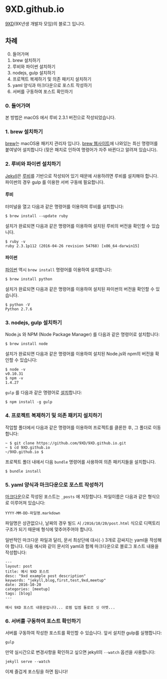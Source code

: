 # 9XD.github.io

[9XD](9XD.github.io)(9X년생 개발자 모임)의 블로그 입니다.

## 차례

0. 들어가며
1. brew 설치하기
2. 루비와 파이썬 설치하기
3. nodejs, gulp 설치하기
4. 프로젝트 복제하기 및 의존 패키지 설치하기
5. yaml 양식과 마크다운으로 포스트 작성하기
6. 서버를 구동하여 포스트 확인하기

### 0. 들어가며

본 방법은 macOS 에서 루비 2.3.1 버전으로 작성되었습니다.

### 1. brew 설치하기

[brew](http://brew.sh/)는 macOS용 패키지 관리자 입니다. [brew 웹사이트](http://brew.sh/)에 나와있는 최신 명령어를 붙여넣어 설치합니다 (잦은 패치로 인하여 명령어가 자주 바뀐다고 알려져 있습니다).

### 2. 루비와 파이썬 설치하기

[Jekyll](http://jekyllrb.com/)은 [루비](http://ruby-lang.org/)를 기반으로 작성되어 있기 때문에 사용하려면 루비를 설치해야 합니다. 파이썬의 경우 gulp 를 이용한 서버 구동에 필요합니다.

#### 루비

터미널을 열고 다음과 같은 명령어를 이용하여 루비를 설치합니다:

```
$ brew install --update ruby
```

설치가 완료되면 다음과 같은 명령어를 이용하여 설치된 루비의 버전을 확인할 수 있습니다.

```
$ ruby -v
ruby 2.3.1p112 (2016-04-26 revision 54768) [x86_64-darwin15]
```

#### 파이썬

[파이썬](http://www.python.org/) 역시 `brew install` 명령어를 이용하여 설치합니다:

```
$ brew install python
```

설치가 완료되면 다음과 같은 명령어를 이용하여 설치된 파이썬의 버전을 확인할 수 있습니다.

```
$ python -V
Python 2.7.6
```

### 3. nodejs, gulp 설치하기

Node.js 와 NPM (Node Package Manager) 를 다음과 같은 명령어로 설치합니다:

```
$ brew install node
```

설치가 완료되면 다음과 같은 명령어를 이용하여 설치된 Node.js와 npm의 버전을 확인할 수 있습니다:

```
$ node -v
v0.10.31
$ npm -v
1.4.27
```

`gulp` 를 다음과 같은 명령어로 [설치](https://coolestguidesontheplanet.com/installing-gulp-on-osx-10-11-el-capitan/)합니다:
    
```
$ npm install -g gulp
```

### 4. 프로젝트 복제하기 및 의존 패키지 설치하기

작업할 폴더에서 다음과 같은 명령어를 이용하여 프로젝트를 클론한 후, 그 폴더로 이동합니다:

```
~ $ git clone https://github.com/9XD/9XD.github.io.git
~ $ cd 9XD.github.io
~/9XD.github.io $
```

프로젝트 폴더 내에서 다음 `bundle` 명령어를 사용하여 의존 패키지들을 설치합니다.

```
$ bundle install
```

### 5. yaml 양식과 마크다운으로 포스트 작성하기

[마크다운](https://gist.github.com/ihoneymon/652be052a0727ad59601)으로 작성된 포스트는 `_posts` 에 저장합니다. 파일이름은 다음과 같은 형식으로 이루어져 있습니다:

```
YYYY-MM-DD-파일명.markdown
```

파일명은 상관없으나, 날짜의 경우 빌드 시 `/2016/10/20/post.html` 식으로 디렉토리 구조가 되기 때문에 형식에 맞추어주어야 합니다.

일반적인 마크다운 파일과 달리, 문서 최상단에 대시(`-`) 3개로 감싸지는 yaml을 작성해야 합니다. 다음 예시와 같이 문서의 yaml과 함께 마크다운으로 블로그 포스트 내용을 작성합니다:

```
---
layout: post
title: 예시 9XD 포스트
desc: "9xd example post description"
keywords: "jekyll,blog,first,test,9xd,meetup"
date: 2016-10-20
categories: [meetup]
tags: [blog]
--- 

예시 9XD 포스트 내용문입니다... 로렘 입썸 돌로르 싯 아멧...
```

### 6. 서버를 구동하여 포스트 확인하기

서버를 구동하여 작성한 포스트를 확인할 수 있습니다. 앞서 설치한 gulp를 실행합니다:

```shell
gulp
```

만약 실시간으로 변경사항을 확인하고 싶으면 jekyll의 `--watch` 옵션을 사용합니다:

```shell
jekyll serve --watch
```

이제 즐겁게 포스팅을 하면 됩니다!
